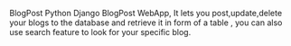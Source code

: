 BlogPost 
Python Django BlogPost WebApp,
It lets you post,update,delete your blogs to the database and retrieve it in form of a table , you can also use search feature to look for your specific blog.
